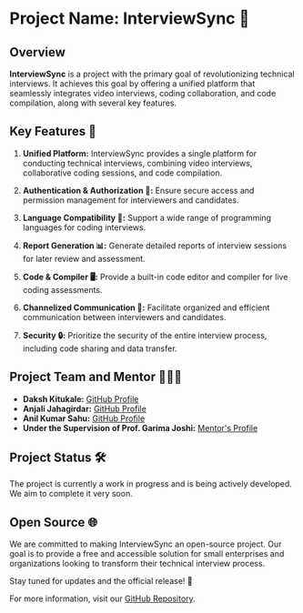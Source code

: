 # Project Name: InterviewSync 🚀

## Overview
**InterviewSync** is a project with the primary goal of revolutionizing technical interviews. It achieves this goal by offering a unified platform that seamlessly integrates video interviews, coding collaboration, and code compilation, along with several key features.

## Key Features 🌟
1. **Unified Platform:** InterviewSync provides a single platform for conducting technical interviews, combining video interviews, collaborative coding sessions, and code compilation.

2. **Authentication & Authorization 🔐:** Ensure secure access and permission management for interviewers and candidates.

3. **Language Compatibility 🚀:** Support a wide range of programming languages for coding interviews.

4. **Report Generation 📊:** Generate detailed reports of interview sessions for later review and assessment.

5. **Code & Compiler 🖥️:** Provide a built-in code editor and compiler for live coding assessments.

6. **Channelized Communication 📡:** Facilitate organized and efficient communication between interviewers and candidates.

7. **Security 🔒:** Prioritize the security of the entire interview process, including code sharing and data transfer.

## Project Team and Mentor 🧑‍💻👥
- **Daksh Kitukale:** [GitHub Profile](https://github.com/daksh-kitukale)
- **Anjali Jahagirdar:** [GitHub Profile](https://github.com/anjali-jahagirdar)
- **Anil Kumar Sahu:** [GitHub Profile](https://github.com/anil-sahu)
- **Under the Supervision of Prof. Garima Joshi:** [Mentor's Profile](https://github.com/garima-joshi)

## Project Status 🛠️
The project is currently a work in progress and is being actively developed. We aim to complete it very soon.

## Open Source 🌐
We are committed to making InterviewSync an open-source project. Our goal is to provide a free and accessible solution for small enterprises and organizations looking to transform their technical interview process.

Stay tuned for updates and the official release! 🚀

For more information, visit our [GitHub Repository](https://github.com/your-repository).
